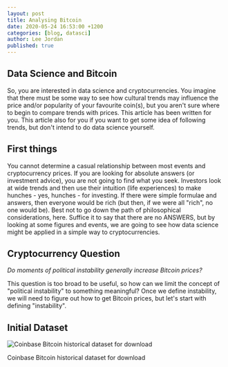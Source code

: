 ```yaml
---
layout: post
title: Analysing Bitcoin
date: 2020-05-24 16:53:00 +1200
categories: [blog, datasci]
author: Lee Jordan
published: true
---
```


<h2>Data Science and Bitcoin</h2>

<p>So, you are interested in data science and cryptocurrencies. You imagine that there must be some way to see how cultural trends may influence the price and/or popularity of your favourite coin(s), but you aren't sure where to begin to compare trends with prices. This article has been written for you. This article also for you if you want to get some idea of following trends, but don't intend to do data science yourself.</p>

<h2>First things</h2>

<p>You cannot determine a casual relationship between most events and cryptocurrency prices. If you are looking for absolute answers (or investment advice), you are not going to find what you seek. Investors look at wide trends and then use their intuition (life experiences) to make hunches - yes, hunches - for investing. If there were simple formulae and answers, then everyone would be rich (but then, if we were all "rich", no one would be). Best not to go down the path of philosophical considerations, here. Suffice it to say that there are no ANSWERS, but by looking at some figures and events, we are going to see how data science might be applied in a simple way to cryptocurrencies.</p>

<h2>Cryptocurrency Question</h2>

<p><i>Do moments of political instability generally increase Bitcoin prices?</i><p> 

<p>This question is too broad to be useful, so how can we limit the concept of "political instability" to something meaningful? Once we define instability, we will need to figure out how to get Bitcoin prices, but let's start with defining "instability".</p>

<h2>Initial Dataset</h2>

<p><p> 

<p><img class="img-border" src="https://cryptograph.co.nz/public/assets/images/coinbase-usd-24-may-2020 .png" alt="Coinbase Bitcoin historical dataset for download"></p>

<p>Coinbase Bitcoin historical dataset for download</p>

